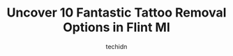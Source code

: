 ---
layout: ampstory
image: https://i0.wp.com/?resize=640,853
author: techidn
featured: false
description: Discover the impressive array of Tattoo Removal options in Flint MI, where you can find 10 of the largest Tattoo Removal establishments in the area. From renowned classics to hidden gems, Fl
title: Uncover 10 Fantastic Tattoo Removal Options in Flint MI
cover:
   title: Uncover 10 Fantastic Tattoo Removal Options in Flint MI
   subtitle: Rickpate
   background: 

pages: 
 - layout: thirds
   top: <h1>#1 Electric Chair Tattoo</h1>
   bottom: "<p>Chris planned with me a tattoo, messaged with me approx 30 messages and the night before Canceled On me telling me he just wasnt going to be able to make me happy... c</p>"
   background: https://images.unsplash.com/photo-1510906594845-bc082582c8cc?ixlib=rb-4.0.3&ixid=MnwxMjA3fDB8MHxwaG90by1wYWdlfHx8fGVufDB8fHx8&auto=format&fit=crop&w=640&h=853&q=80
   backgroundblur: true
 - layout: thirds
   top: <h1>#2 Crazy Ink Tattoo Studio</h1>
   bottom: "<p>This shop is amazing. Both Aaron and Sam are amazing.  Aaron made me feel 100% comfortable when getting my nipples pierced. Sam did a wonderful job with my friends t-Rex </p>"
   background: https://images.unsplash.com/photo-1524169358666-79f22534bc6e?ixlib=rb-4.0.3&ixid=MnwxMjA3fDB8MHxwaG90by1wYWdlfHx8fGVufDB8fHx8&auto=format&fit=crop&w=640&h=853&q=80
   cta:
      link: https://www.depkes.org/blog/uncover-10-fantastic-tattoo-removal-options-in-flint-mi/
      text: Uncover 10 Fantastic Tattoo Removal Options in Flint MI
 - layout: thirds
   top: <h1>#3 Millennial Ink- Tattoo Shop-Custom Tattoos-Top Tattoo Artist</h1>
   bottom: "<p>5337 Dort Hwy, Flint, MI 48507, United States</p>"
   background: https://images.unsplash.com/photo-1496096265110-f83ad7f96608?ixlib=rb-4.0.3&ixid=MnwxMjA3fDB8MHxwaG90by1wYWdlfHx8fGVufDB8fHx8&auto=format&fit=crop&w=640&h=853&q=80
   cta:
      link: https://www.depkes.org/blog/uncover-10-fantastic-tattoo-removal-options-in-flint-mi/
      text: Uncover 10 Fantastic Tattoo Removal Options in Flint MI
 - layout: thirds
   top: <h1>#4 Origins Piercing and Tattoo</h1>
   bottom: "<p>G, 4270 Miller Rd #8, Flint Twp, MI 48507, United States</p>"
   background: https://images.unsplash.com/photo-1489694553447-4c9339da310d?ixlib=rb-4.0.3&ixid=MnwxMjA3fDB8MHxwaG90by1wYWdlfHx8fGVufDB8fHx8&auto=format&fit=crop&w=640&h=853&q=80
   cta:
      link: https://www.depkes.org/blog/uncover-10-fantastic-tattoo-removal-options-in-flint-mi/
      text: Uncover 10 Fantastic Tattoo Removal Options in Flint MI
 - layout: thirds
   top: <h1>#5 Big Gunz Tattoos - Flint</h1>
   bottom: "<p>1909 Davison Rd, Flint, MI 48506, United States</p>"
   background: https://images.unsplash.com/photo-1553949345-eb786bb3f7ba?ixlib=rb-4.0.3&ixid=MnwxMjA3fDB8MHxwaG90by1wYWdlfHx8fGVufDB8fHx8&auto=format&fit=crop&w=640&h=853&q=80
   cta:
      link: https://www.depkes.org/blog/uncover-10-fantastic-tattoo-removal-options-in-flint-mi/
      text: Uncover 10 Fantastic Tattoo Removal Options in Flint MI
 - layout: thirds
   top: <h1>#6 Spiders Ink</h1>
   bottom: "<p>3432 Davison Rd, Flint, MI 48507, United States</p>"
   background: https://images.unsplash.com/photo-1602536052359-ef94c21c5948?ixlib=rb-4.0.3&ixid=MnwxMjA3fDB8MHxwaG90by1wYWdlfHx8fGVufDB8fHx8&auto=format&fit=crop&w=640&h=853&q=80
   cta:
      link: https://www.depkes.org/blog/uncover-10-fantastic-tattoo-removal-options-in-flint-mi/
      text: Uncover 10 Fantastic Tattoo Removal Options in Flint MI
 - layout: thirds
   top: <h1>#7 Consolidated Tattoo Parlor</h1>
   bottom: "<p>107 W Kearsley St, Flint, MI 48502, United States</p>"
   background: https://images.unsplash.com/photo-1609083590460-7b8cc0ca65f8?ixlib=rb-4.0.3&ixid=MnwxMjA3fDB8MHxwaG90by1wYWdlfHx8fGVufDB8fHx8&auto=format&fit=crop&w=640&h=853&q=80
   cta:
      link: https://www.depkes.org/blog/uncover-10-fantastic-tattoo-removal-options-in-flint-mi/
      text: Uncover 10 Fantastic Tattoo Removal Options in Flint MI
 - layout: thirds
   middle: Continue reading...
   background: https://images.unsplash.com/photo-1515405295579-ba7b45403062?ixlib=rb-4.0.3&ixid=MnwxMjA3fDB8MHxwaG90by1wYWdlfHx8fGVufDB8fHx8&auto=format&fit=crop&w=640&h=853&q=80
   cta:
      link: https://www.depkes.org/blog/uncover-10-fantastic-tattoo-removal-options-in-flint-mi/
      text: Uncover 10 Fantastic Tattoo Removal Options in Flint MI
      
---